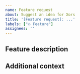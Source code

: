 ```yaml
---
name: Feature request
about: Suggest an idea for Xors
title: '[Feature request]: ...'
labels: ["🔥 Feature"]
assignees: ''
---
```


## Feature description
<!-- A clear and concise description of what the feature is, and why you think it is needed. -->

## Additional context
<!-- Add any other context or screenshots about the feature request here. If applicable. -->
